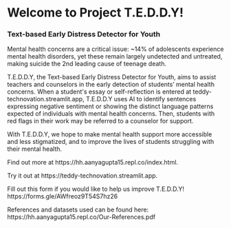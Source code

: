 <h1>Welcome to Project T.E.D.D.Y!</h1>
<h3>Text-based Early Distress Detector for Youth</h3>
<p>Mental health concerns are a critical issue: ~14% of adolescents experience mental health disorders, yet these remain largely undetected and untreated, making suicide the 2nd leading cause of teenage death.</p>
<p>T.E.D.D.Y, the Text-based Early Distress Detector for Youth, aims to assist teachers and counselors in the early detection of students’ mental health concerns. When a student's essay or self-reflection is entered at teddy-technovation.streamlit.app, T.E.D.D.Y uses AI to identify sentences expressing negative sentiment or showing the distinct language patterns expected of individuals with mental health concerns. Then, students with red flags in their work may be referred to a counselor for support.</p>
<p>With T.E.D.D.Y, we hope to make mental health support more accessible and less stigmatized, and to improve the lives of students struggling with their mental health.</p>
<p>Find out more at https://hh.aanyagupta15.repl.co/index.html.</p>
<p>Try it out at https://teddy-technovation.streamlit.app.</p>
<p>Fill out this form if you would like to help us improve T.E.D.D.Y! https://forms.gle/AWfreoz9T54S7hz26</p>
<p>References and datasets used can be found here: https://hh.aanyagupta15.repl.co/Our-References.pdf</p>
